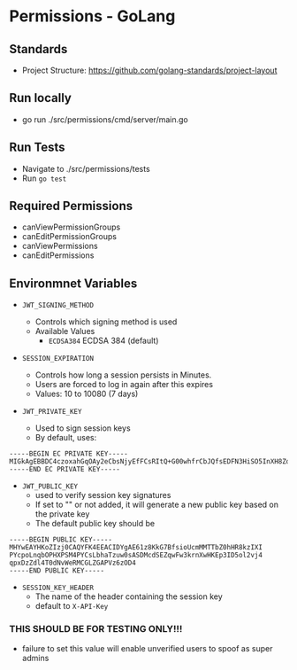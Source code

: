 # Permissions - GoLang
## Standards
- Project Structure: https://github.com/golang-standards/project-layout

## Run locally
- go run ./src/permissions/cmd/server/main.go

## Run Tests
- Navigate to ./src/permissions/tests
- Run `go test`

## Required Permissions
- canViewPermissionGroups
- canEditPermissionGroups
- canViewPermissions
- canEditPermissions

## Environmnet Variables
- `JWT_SIGNING_METHOD`
    - Controls which signing method is used
    - Available Values
        - `ECDSA384` ECDSA 384 (default)
        
- `SESSION_EXPIRATION`
    - Controls how long a session persists in Minutes. 
    - Users are forced to log in again after this expires
    - Values: 10 to 10080 (7 days)

- `JWT_PRIVATE_KEY`
    - Used to sign session keys
    - By default, uses:
```
-----BEGIN EC PRIVATE KEY-----
MIGkAgEBBDC4czoxahGqOAy2eCbsNjyEfFCsRItQ+G00whfrCbJQfsEDFN3HiSO5InXH8ZqjfmGgBwYFK4EEACKhZANiAATrXPwqQbsF+yKhRyYwxNNtnSEdHyTMhcg9hymgueps48dc9Izg9gKwtuFpPO7DSwBIMxx1IRmrAXDeSudfAcoSncgPmiXa+PiqnEPNl2XhPR029Z5EwIYtkYA9XPrM4Pg=
-----END EC PRIVATE KEY-----
```
- `JWT_PUBLIC_KEY`
    - used to verify session key signatures
    - If set to "" or not added, it will generate a new public key based on the private key
    - The default public key should be 
```
-----BEGIN PUBLIC KEY-----
MHYwEAYHKoZIzj0CAQYFK4EEACIDYgAE61z8KkG7BfsioUcmMMTTbZ0hHR8kzIXI
PYcpoLnqbOPHXPSM4PYCsLbhaTzuw0sASDMcdSEZqwFw3krnXwHKEp3ID5ol2vj4
qpxDzZdl4T0dNvWeRMCGLZGAPVz6zOD4
-----END PUBLIC KEY-----
``` 
- `SESSION_KEY_HEADER`
    - The name of the header containing the session key
    - default to `X-API-Key`

### THIS SHOULD BE FOR TESTING ONLY!!!
- failure to set this value will enable unverified users to spoof as super admins